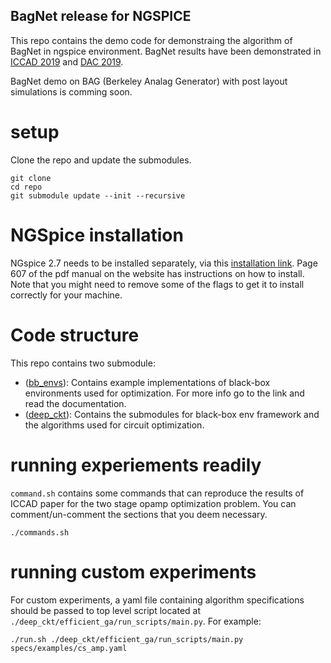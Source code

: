 ## BagNet release for NGSPICE
This repo contains the demo code for demonstraing the algorithm of BagNet in ngspice environment.
BagNet results have been demonstrated in [ICCAD 2019](https://ieeexplore.ieee.org/document/8942062) and [DAC 2019](https://ieeexplore.ieee.org/document/8807032).

BagNet demo on BAG (Berkeley Analag Generator) with post layout simulations is comming soon.

# setup

Clone the repo and update the submodules.

```
git clone
cd repo
git submodule update --init --recursive
```

# NGSpice installation
NGspice 2.7 needs to be installed separately, via this [installation link](https://sourceforge.net/projects/ngspice/files/ng-spice-rework/old-releases/27/). Page 607 of the pdf manual on the website has instructions on how to install. Note that you might need to remove some of the flags to get it to install correctly for your machine.

# Code structure
This repo contains two submodule:

* ([bb_envs](https://github.com/kouroshHakha/bb_envs.git)):
Contains example implementations of black-box environments used for optimization. For more info go to the link and read the documentation.
* ([deep_ckt](https://github.com/kouroshHakha/bag_deep_ckt.git)):
Contains the submodules for black-box env framework and the algorithms used for circuit optimization.

# running experiements readily

`command.sh` contains some commands that can reproduce the results of ICCAD paper for the two stage opamp optimization problem. You can comment/un-comment the sections that you deem necessary.

```
./commands.sh
```

# running custom experiments
For custom experiments, a yaml file containing algorithm specifications should be passed to top level script located at `./deep_ckt/efficient_ga/run_scripts/main.py`.
For example:

```
./run.sh ./deep_ckt/efficient_ga/run_scripts/main.py specs/examples/cs_amp.yaml
```
